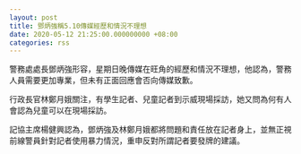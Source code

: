 ```yaml
---
layout: post
title: 鄧炳強稱5.10傳媒經歷和情況不理想
date: 2020-05-12 21:25:00.000000000 +08:00
categories: rss
---
```


警務處處長鄧炳強形容，星期日晚傳媒在旺角的經歷和情況不理想，他認為，警務人員需要更加專業，但未有正面回應會否向傳媒致歉。

行政長官林鄭月娥關注，有學生記者、兒童記者到示威現場採訪，她又問為何有人會認為兒童可以在現場採訪。

記協主席楊健興認為，鄧炳強及林鄭月娥都將問題和責任放在記者身上，並無正視前線警員針對記者使用暴力情況，重申反對所謂記者要發牌的建議。
